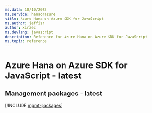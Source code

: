 ```yaml
---
ms.data: 10/10/2022
ms.service: hanaonazure
title: Azure Hana on Azure SDK for JavaScript
ms.author: jeffish
author: xirzec
ms.devlang: javascript
description: Reference for Azure Hana on Azure SDK for JavaScript
ms.topic: reference
---
```

# Azure Hana on Azure SDK for JavaScript - latest

## Management packages - latest
[!INCLUDE [mgmt-packages](hana-on-azure-mgmt-index.md)]